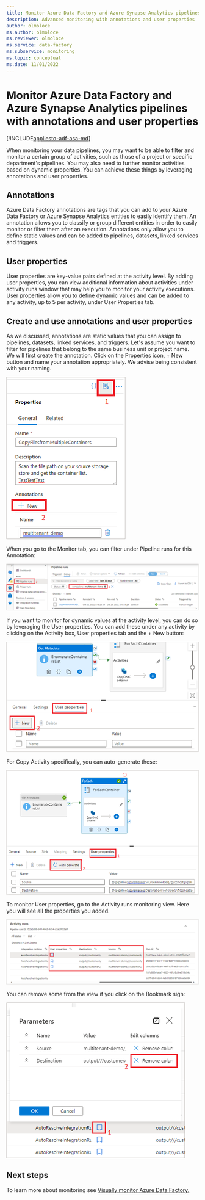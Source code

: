 ```yaml
---
title: Monitor Azure Data Factory and Azure Synapse Analytics pipelines with annotations and user properties
description: Advanced monitoring with annotations and user properties
author: olmoloce
ms.author: olmoloce
ms.reviewer: olmoloce
ms.service: data-factory
ms.subservice: monitoring
ms.topic: conceptual
ms.date: 11/01/2022
---
```


# Monitor Azure Data Factory and Azure Synapse Analytics pipelines with annotations and user properties

[!INCLUDE[appliesto-adf-asa-md](includes/appliesto-adf-asa-md.md)]

When monitoring your data pipelines, you may want to be able to filter and monitor a certain group of activities, such as those of a project or specific department's pipelines. You may also need to further monitor activities based on dynamic properties. You can achieve these things by leveraging annotations and user properties.

## Annotations

Azure Data Factory annotations are tags that you can add to your Azure Data Factory or Azure Synapse Analytics entities to easily identify them. An annotation allows you to classify or group different entities in order to easily monitor or filter them after an execution. Annotations only allow you to define static values and can be added to pipelines, datasets, linked services and triggers.

## User properties

User properties are key-value pairs defined at the activity level. By adding user properties, you can view additional information about activities under activity runs window that may help you to monitor your activity executions.
User properties allow you to define dynamic values and can be added to any activity, up to 5 per activity, under User Properties tab.

## Create and use annotations and user properties

As we discussed, annotations are static values that you can assign to pipelines, datasets, linked services, and triggers. Let's assume you want to filter for pipelines that belong to the same business unit or project name. We will first create the annotation. Click on the Properties icon, + New button and name your annotation appropriately. We advise being consistent with your naming.

![Screenshot showing how to create an annotation.](./media/concepts-annotations-user-properties/create-annotations.png "Create Annotation")

When you go to the Monitor tab, you can filter under Pipeline runs for this Annotation:

![Screenshot showing how to monitor an annotations.](./media/concepts-annotations-user-properties/monitor-annotations.png "Monitor Annotations")

If you want to monitor for dynamic values at the activity level, you can do so by leveraging the User properties. You can add these under any activity by clicking on the Activity box, User properties tab and the + New button:

![Screenshot showing how to create user properties.](./media/concepts-annotations-user-properties/create-user-properties.png "Create User Properties")

For Copy Activity specifically, you can auto-generate these:

![Screenshot showing User Properties under Copy activity.](./media/concepts-annotations-user-properties/copy-activity-user-properties.png "Copy Activity User Properties")

To monitor User properties, go to the Activity runs monitoring view. Here you will see all the properties you added.

![Screenshot showing how to use User Properties in the Monitor tab.](./media/concepts-annotations-user-properties/monitor-user-properties.png "Monitor User Properties")

You can remove some from the view if you click on the Bookmark sign:

![Screenshot showing how to remove User Properties.](./media/concepts-annotations-user-properties/remove-user-properties.png "Remove User Properties")

## Next steps

To learn more about monitoring see [Visually monitor Azure Data Factory.](./monitor-visually.md)
